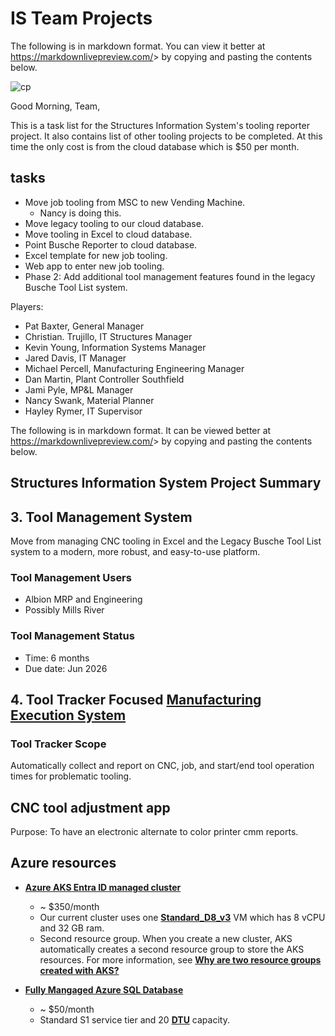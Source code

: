 # IS Team Projects

The following is in markdown format. You can view it better at <https://markdownlivepreview.com/>> by copying and pasting the contents below.

![cp](https://res.cloudinary.com/canonical/image/fetch/f_auto,q_auto,fl_sanitize,w_4096,h_1377/https://assets.ubuntu.com/v1/e55cc8c0-wide-server.png)

Good Morning, Team,

This is a task list for the Structures Information System's tooling reporter project. It also contains list of other tooling projects to be completed. At this time the only cost is from the cloud database which is $50 per month.

## tasks

- Move job tooling from MSC to new Vending Machine.
  - Nancy is doing this.
- Move legacy tooling to our cloud database.
- Move tooling in Excel to cloud database.
- Point Busche Reporter to cloud database.
- Excel template for new job tooling.
- Web app to enter new job tooling.
- Phase 2: Add additional tool management features found in the legacy Busche Tool List system.

Players:

- Pat Baxter, General Manager
- Christian. Trujillo, IT Structures Manager
- Kevin Young, Information Systems Manager
- Jared Davis, IT Manager
- Michael Percell, Manufacturing Engineering Manager
- Dan Martin, Plant Controller Southfield
- Jami Pyle, MP&L Manager
- Nancy Swank, Material Planner
- Hayley Rymer, IT Supervisor

The following is in markdown format. It can be viewed better at <https://markdownlivepreview.com/>> by copying and pasting the contents below.

## Structures Information System Project Summary

## 3. Tool Management System

Move from managing CNC tooling in Excel and the Legacy Busche Tool List system to a modern, more robust, and easy-to-use platform.

### Tool Management Users

- Albion MRP and Engineering
- Possibly Mills River

### Tool Management Status

- Time: 6 months
- Due date: Jun 2026

## 4. Tool Tracker Focused **[Manufacturing Execution System](https://www.ibm.com/think/topics/mes-system)**

### Tool Tracker Scope

Automatically collect and report on CNC, job, and start/end tool operation times for problematic tooling.

## CNC tool adjustment app

Purpose: To have an electronic alternate to color printer cmm reports.

## Azure resources

- **[Azure AKS Entra ID managed cluster](https://learn.microsoft.com/en-us/azure/aks/enable-authentication-microsoft-entra-id)**
  - ~ $350/month
  - Our current cluster uses one **[Standard_D8_v3](https://learn.microsoft.com/en-us/azure/virtual-machines/sizes/general-purpose/dv3-series?tabs=sizebasic)** VM which has 8 vCPU and 32 GB ram.
  - Second resource group. When you create a new cluster, AKS automatically creates a second resource group to store the AKS resources. For more information, see **[Why are two resource groups created with AKS?](https://learn.microsoft.com/en-us/azure/aks/faq#why-are-two-resource-groups-created-with-aks)**

- **[Fully Mangaged Azure SQL Database](https://learn.microsoft.com/en-us/sql/sql-server/sql-docs-navigation-guide?view=sql-server-ver16#applies-to)**
  - ~ $50/month
  - Standard S1 service tier and 20 **[DTU](https://learn.microsoft.com/en-us/azure/azure-sql/database/service-tiers-dtu?view=azuresql#database-transaction-units-dtus)** capacity.
